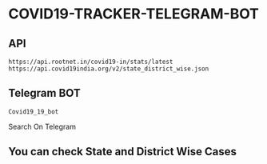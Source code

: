 # COVID19-TRACKER-TELEGRAM-BOT

## API
`https://api.rootnet.in/covid19-in/stats/latest
https://api.covid19india.org/v2/state_district_wise.json`


## Telegram BOT

`Covid19_19_bot`

Search On Telegram

## You can check State and District Wise Cases

